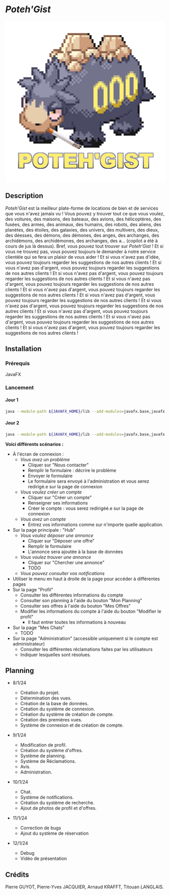 # *Poteh'Gist*


![](docu/logo.png)

## Description

*Poteh'Gist* est la meilleur plate-forme de locations de bien et de services que vous n'avez jamais vu ! Vous pouvez y trouver tout ce que vous voulez, des voitures, des maisons, des bateaux, des avions, des hélicoptères, des fusées, des armes, des animaux, des humains, des robots, des aliens, des planètes, des étoiles, des galaxies, des univers, des multivers, des dieux, des déesses, des démons, des démones, des anges, des archanges, des archidémons, des archidémones, des archanges, des a... (copilot a été à cours de jus là dessus). Bref, vous pouvez tout trouver sur *Poteh'Gist* ! Et si vous ne trouvez pas, vous pouvez toujours le demander à notre service clientèle qui se fera un plaisir de vous aider ! Et si vous n'avez pas d'idée, vous pouvez toujours regarder les suggestions de nos autres clients ! Et si vous n'avez pas d'argent, vous pouvez toujours regarder les suggestions de nos autres clients ! Et si vous n'avez pas d'argent, vous pouvez toujours regarder les suggestions de nos autres clients ! Et si vous n'avez pas d'argent, vous pouvez toujours regarder les suggestions de nos autres clients ! Et si vous n'avez pas d'argent, vous pouvez toujours regarder les suggestions de nos autres clients ! Et si vous n'avez pas d'argent, vous pouvez toujours regarder les suggestions de nos autres clients ! Et si vous n'avez pas d'argent, vous pouvez toujours regarder les suggestions de nos autres clients ! Et si vous n'avez pas d'argent, vous pouvez toujours regarder les suggestions de nos autres clients ! Et si vous n'avez pas d'argent, vous pouvez toujours regarder les suggestions de nos autres clients ! Et si vous n'avez pas d'argent, vous pouvez toujours regarder les suggestions de nos autres clients !

## Installation

### Prérequis

JavaFX

### Lancement

#### Jour 1

```bash
java --module-path ${JAVAFX_HOME}/lib --add-modules=javafx.base,javafx.controls,javafx.fxml -jar REALEASE/codingweek-01-RELEASE_DAY_1.jar 
```

#### Jour 2

```bash
java --module-path ${JAVAFX_HOME}/lib --add-modules=javafx.base,javafx.controls,javafx.fxml -jar REALEASE/codingweek-01-RELEASE_DAY_2.jar 
```

**Voici différents scénarios :**
* À l'écran de connexion :
  * *Vous avez un problème*
    * Cliquer sur "Nous contacter"
    * Remplir le formulaire : décrire le problème
    * Envoyer le formulaire
    * Le formulaire sera envoyé à l'administration et vous serez redirigé.e sur la page de connexion
  * *Vous voulez créer un compte*
    * Cliquer sur "Créer un compte"
    * Renseigner ses informations
    * Créer le compte : vous serez redirigéé.e sur la page de connexion
  * *Vous avez un compte*
    * Entrez vos informations comme sur n'importe quelle application.
* Sur la page principale : "Hub"
  * *Vous voulez déposer une annonce*
    * Cliquer sur "Déposer une offre"
    * Remplir le formulaire
    * L'annonce sera ajoutée à la base de données
  * *Vous voulez trouver une annonce*
    * Cliquer sur "Chercher une annonce"
    * TODO
  * *Vous pouvez consulter vos notifications*
* Utiliser le menu en haut à droite de la page pour accéder à différentes pages
* Sur la page "Profil"
  * Consulter les différentes informations du compte
  * Consulter son planning à l'aide du bouton "Mon Planning"
  * Consulter ses offres à l'aide du bouton "Mes Offres"
  * Modifier les informations du compte à l'aide du bouton "Modifier le profil"
    * Il faut entrer toutes les informations à nouveau
* Sur la page "Mes Chats"
  * TODO
* Sur la page "Administration" (accessible uniquement si le compte est administrateur)
  * Consulter les différentes réclamations faites par les utilisateurs
  * Indiquer lesquelles sont résolues.

## Planning

- 8/1/24
    + Création du projet.
    + Détermination des vues.
    + Création de la base de données.
    + Création du système de connexion.
    + Création du système de création de compte.
    + Création des premières vues.
    + Système de connexion et de création de compte.

- 9/1/24
    + Modification de profil.
    + Création du système d'offres.
    + Système de planning.
    + Système de Réclamations.
    + Avis.
    + Administration.

- 10/1/24
    + Chat.
    + Système de notifications.
    + Création du système de recherche.
    + Ajout de photos de profil et d'offres.

- 11/1/24
    + Correction de bugs
    + Ajout du système de réservation

- 12/1/24
    + Debug
    + Vidéo de présentation

## Crédits

Pierre GUYOT, Pierre-Yves JACQUIER, Arnaud KRAFFT, Titouan LANGLAIS.
